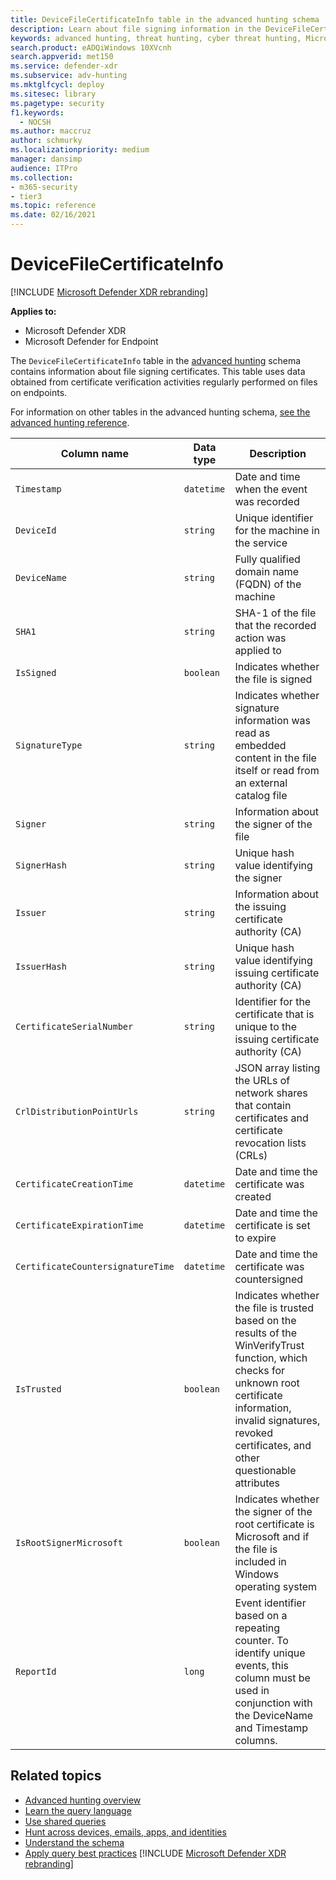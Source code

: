 ```yaml
---
title: DeviceFileCertificateInfo table in the advanced hunting schema
description: Learn about file signing information in the DeviceFileCertificateInfo table of the advanced hunting schema
keywords: advanced hunting, threat hunting, cyber threat hunting, Microsoft Defender XDR, microsoft 365, m365, search, query, telemetry, schema reference, kusto, table, column, data type, digital signature, certificate, file signing, DeviceFileCertificateInfo
search.product: eADQiWindows 10XVcnh
search.appverid: met150
ms.service: defender-xdr
ms.subservice: adv-hunting
ms.mktglfcycl: deploy
ms.sitesec: library
ms.pagetype: security
f1.keywords: 
  - NOCSH
ms.author: maccruz
author: schmurky
ms.localizationpriority: medium
manager: dansimp
audience: ITPro
ms.collection: 
- m365-security
- tier3
ms.topic: reference
ms.date: 02/16/2021
---
```


# DeviceFileCertificateInfo

[!INCLUDE [Microsoft Defender XDR rebranding](../includes/microsoft-defender.md)]


**Applies to:**
- Microsoft Defender XDR
- Microsoft Defender for Endpoint

The `DeviceFileCertificateInfo` table in the [advanced hunting](advanced-hunting-overview.md) schema contains information about file signing certificates. This table uses data obtained from certificate verification activities regularly performed on files on endpoints.

For information on other tables in the advanced hunting schema, [see the advanced hunting reference](advanced-hunting-schema-tables.md).

| Column name | Data type | Description |
|-------------|-----------|-------------|
| `Timestamp` | `datetime` | Date and time when the event was recorded |
| `DeviceId` | `string` | Unique identifier for the machine in the service |
| `DeviceName` | `string` | Fully qualified domain name (FQDN) of the machine |
| `SHA1` | `string` | SHA-1 of the file that the recorded action was applied to |
| `IsSigned` | `boolean` | Indicates whether the file is signed |
| `SignatureType` | `string` | Indicates whether signature information was read as embedded content in the file itself or read from an external catalog file |
| `Signer` | `string` | Information about the signer of the file |
| `SignerHash` | `string` | Unique hash value identifying the signer |
| `Issuer` | `string` | Information about the issuing certificate authority (CA) |
| `IssuerHash` | `string` | Unique hash value identifying issuing certificate authority (CA) |
| `CertificateSerialNumber` | `string` | Identifier for the certificate that is unique to the issuing certificate authority (CA) |
| `CrlDistributionPointUrls` | `string` |  JSON array listing the URLs of network shares that contain certificates and certificate revocation lists (CRLs) |
| `CertificateCreationTime` | `datetime` | Date and time the certificate was created |
| `CertificateExpirationTime` | `datetime` | Date and time the certificate is set to expire |
| `CertificateCountersignatureTime` | `datetime` | Date and time the certificate was countersigned |
| `IsTrusted` | `boolean` | Indicates whether the file is trusted based on the results of the WinVerifyTrust function, which checks for unknown root certificate information, invalid signatures, revoked certificates, and other questionable attributes |
| `IsRootSignerMicrosoft` | `boolean` | Indicates whether the signer of the root certificate is Microsoft and if the file is included in Windows operating system |
| `ReportId` | `long` | Event identifier based on a repeating counter. To identify unique events, this column must be used in conjunction with the DeviceName and Timestamp columns. | 

## Related topics
- [Advanced hunting overview](advanced-hunting-overview.md)
- [Learn the query language](advanced-hunting-query-language.md)
- [Use shared queries](advanced-hunting-shared-queries.md)
- [Hunt across devices, emails, apps, and identities](advanced-hunting-query-emails-devices.md)
- [Understand the schema](advanced-hunting-schema-tables.md)
- [Apply query best practices](advanced-hunting-best-practices.md)
[!INCLUDE [Microsoft Defender XDR rebranding](../../includes/defender-m3d-techcommunity.md)]
